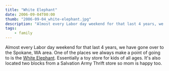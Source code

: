 ```yaml
---
title: "White Elephant"
date: 2006-09-04T00:00
thumb: "2006-09-04_white-elephant.jpg"
description: "Almost every Labor day weekend for that last 4 years, we have..."
tags: 
    - family
---
```


Almost every Labor day weekend for that last 4 years, we have gone over to the Spokane, WA area. One of the places we always make a point of going to is the [White Elephant](http://www.whiteelephantstores.com/). Essentially a toy store for kids of all ages. It's also located two blocks from a Salvation Army Thrift store so mom is happy too.
